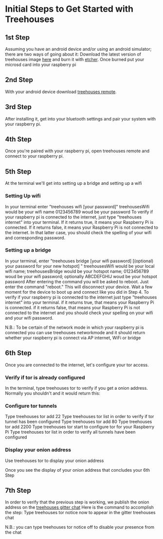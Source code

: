 # Initial Steps to Get Started with Treehouses
## 1st Step
Assuming you have an android device and/or using an android simulator; there are two ways of going about it:
Download the latest version of treehouses image [here](http://download.treehouses.io/) and burn it with [etcher](https://www.balena.io/etcher/). Once burned put your microsd card into your raspberry pi 
## 2nd Step
With your android device download [treehouses remote](https://play.google.com/store/apps/details?id=io.treehouses.remote). 
## 3rd Step
After installing it, get into your bluetooth settings and pair your system with your raspberry pi. 
## 4th Step
Once you're paired with your raspberry pi, open treehouses remote and connect to your raspberry pi.
## 5th Step
At the terminal we'll get into setting up a bridge and setting up a wifi
### Setting Up wifi
In your terminal enter "treehouses wifi <your local wifi name> [your password]"
treehousesWifi would be your wifi name 0123456789 woud be your password
To verify if your raspberry pi is connected to the internet, just type "treehouses internet" into your terminal. If it returns true, it means your Raspberry Pi is connected. If it returns false, it means your Raspberry Pi is not connected to the internet. In that latter case, you should check the spelling of your wifi and corresponding password.
### Setting up a bridge
In your terminal, enter "treehouses bridge <your local wifi name> <the new name for your hotspot> [your wifi password] [(optional) your password for your new hotspot] "
treehousesWifi would be your local wifi name; treehousesBridge would be your hotspot name; 0123456789 woud be your wifi password; optionally ABCDEFGHIJ woud be your hotspot password
After entering the command you will be asked to reboot. Just enter the command "reboot." This will disconnect your device. Wait a few moment for the device to boot up and connect like you did in Step 4.
To verify if your raspberry pi is connected to the internet just type "treehouses internet" into your terminal. if it returns true, that means your Raspberry Pi is connected. if it returns false, that means your Raspberry Pi is not connected to the internet and you should check your spelling on your wifi and your wifi password.

N.B.: To be certain of the network mode in which your raspberry pi is connected you can use treehouses networkmode and it should return whether your raspberry pi is connect via AP internet, WiFi or bridge
## 6th Step
Once you are connected to the internet, let's configure your tor access.
### Verify if tor is already configured
In the terminal, type treehouses tor to verify if you get a onion address. Normally you shouldn't and it would return this:
### Configure tor tunnels
Type treehouses tor add 22
Type treehouses tor list in order to verify if tor tunnel has been configured
Type treehouses tor add 80
Type treehouses tor add 2200
Type treehouses tor start to configure tor for your Raspberry Pi 
Type treehouses tor list in order to verify all tunnels have been configured
### Display your onion address
Use treehouses tor to display your onion address

Once you see the display of your onion address that concludes your 6th Step
## 7th Step
In order to verify that the previous step is working, we publish the onion address on the [treehouses gitter chat](https://gitter.im/open-learning-exchange/treehouses)
Here is the command to accomplish the step:
Type treehouses tor notice now to appear in the gitter treehouses chat

N.B.: you can type treehouses tor notice off to disable your presence from the chat 
